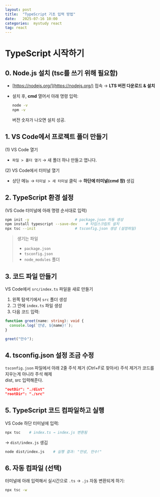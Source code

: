 ```yaml
---
layout: post
title:  "TypeScript 기초 입력 방법"
date:   2025-07-16 10:00
categories:  mystudy react
tag: react
---
```


# TypeScript 시작하기


## 0. Node.js 설치 (tsc를 쓰기 위해 필요함)

* [https://nodejs.org/](https://nodejs.org/) 접속 → **LTS 버전 다운로드 & 설치**
* 설치 후, **cmd** 열어서 아래 명령 입력:

  ```bash
  node -v
  npm -v
  ```

  버전 숫자가 나오면 설치 성공.


## 1. VS Code에서 프로젝트 폴더 만들기

(1) VS Code 열기

* `파일 > 폴더 열기` → 새 폴더 하나 만들고 엽니다. 

(2) VS Code에서 터미널 열기

* 상단 메뉴 → `터미널 > 새 터미널` 클릭 → **하단에 터미널(cmd 창)** 생김


## 2. TypeScript 환경 설정

(VS Code 터미널에 아래 명령 순서대로 입력)

```bash
npm init -y                     # package.json 자동 생성
npm install typescript --save-dev    # 타입스크립트 설치
npx tsc --init                  # tsconfig.json 생성 (설정파일)
```

> 생기는 파일
>
> * `package.json`
> * `tsconfig.json`
> * `node_modules` 폴더



## 3. 코드 파일 만들기

VS Code에서 `src/index.ts` 파일을 새로 만들기

1. 왼쪽 탐색기에서 `src` 폴더 생성
2. 그 안에 `index.ts` 파일 생성
3. 다음 코드 입력:

```ts
function greet(name: string): void {
  console.log(`안녕, ${name}!`);
}

greet("만수");
```



## 4. tsconfig.json 설정 조금 수정

`tsconfig.json` 파일에서 아래 2줄 주석 제거 (Ctrl+F로 찾아서)
주석 제거가 코드를 지우는게 아니라 주석 해제<br>
dist, src 입력해준다.

```json
"outDir": "./dist"
"rootDir": "./src"
```



## 5. TypeScript 코드 컴파일하고 실행

VS Code 하단 터미널에 입력:

```bash
npx tsc    # index.ts → index.js 변환됨
```

→ `dist/index.js` 생김

```bash
node dist/index.js    # 실행 결과: "안녕, 만수!"
```



## 6. 자동 컴파일 (선택)

터미널에 아래 입력해서 실시간으로 `.ts` → `.js` 자동 변환되게 하기:

```bash
npx tsc -w
```
